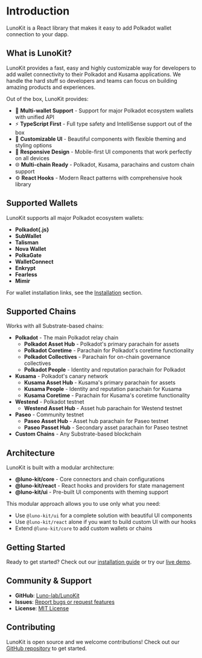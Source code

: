 # Introduction

LunoKit is a React library that makes it easy to add Polkadot wallet connection to your dapp.

## What is LunoKit?

LunoKit provides a fast, easy and highly customizable way for developers to add wallet connectivity to their Polkadot and Kusama applications. We handle the hard stuff so developers and teams can focus on building amazing products and experiences.

Out of the box, LunoKit provides:

- 🔌 **Multi-wallet Support** - Support for major Polkadot ecosystem wallets with unified API
- ⚡ **TypeScript First** - Full type safety and IntelliSense support out of the box  
- 🎨 **Customizable UI** - Beautiful components with flexible theming and styling options
- 📱 **Responsive Design** - Mobile-first UI components that work perfectly on all devices
- 🌐 **Multi-chain Ready** - Polkadot, Kusama, parachains and custom chain support
- ⚙️ **React Hooks** - Modern React patterns with comprehensive hook library

## Supported Wallets

LunoKit supports all major Polkadot ecosystem wallets:

- **Polkadot{.js}**
- **SubWallet**
- **Talisman**
- **Nova Wallet**
- **PolkaGate**
- **WalletConnect**
- **Enkrypt**
- **Fearless**
- **Mimir**

For wallet installation links, see the [Installation](/getting-started/installation.html#wallet-extensions-required) section.

## Supported Chains

Works with all Substrate-based chains:

- **Polkadot** - The main Polkadot relay chain
  - **Polkadot Asset Hub** - Polkadot's primary parachain for assets
  - **Polkadot Coretime** - Parachain for Polkadot's coretime functionality
  - **Polkadot Collectives** - Parachain for on-chain governance collectives
  - **Polkadot People** - Identity and reputation parachain for Polkadot
- **Kusama** - Polkadot's canary network
  - **Kusama Asset Hub** - Kusama's primary parachain for assets
  - **Kusama People** - Identity and reputation parachain for Kusama
  - **Kusama Coretime** - Parachain for Kusama's coretime functionality
- **Westend** - Polkadot testnet
  - **Westend Asset Hub** - Asset hub parachain for Westend testnet
- **Paseo** - Community testnet
  - **Paseo Asset Hub** - Asset hub parachain for Paseo testnet
  - **Paseo Passet Hub** - Secondary asset parachain for Paseo testnet
- **Custom Chains** - Any Substrate-based blockchain

## Architecture

LunoKit is built with a modular architecture:

- **@luno-kit/core** - Core connectors and chain configurations
- **@luno-kit/react** - React hooks and providers for state management
- **@luno-kit/ui** - Pre-built UI components with theming support

This modular approach allows you to use only what you need:

- Use `@luno-kit/ui` for a complete solution with beautiful UI components
- Use `@luno-kit/react` alone if you want to build custom UI with our hooks
- Extend `@luno-kit/core` to add custom wallets or chains

## Getting Started

Ready to get started? Check out our [installation guide](/getting-started/installation) or try our [live demo](https://demo.lunolab.xyz/).

## Community & Support

- **GitHub**: [Luno-lab/LunoKit](https://github.com/Luno-lab/LunoKit)
- **Issues**: [Report bugs or request features](https://github.com/Luno-lab/LunoKit/issues)
- **License**: [MIT License](https://github.com/Luno-lab/LunoKit/blob/main/LICENSE)

## Contributing

LunoKit is open source and we welcome contributions! Check out our [GitHub repository](https://github.com/Luno-lab/LunoKit) to get started.
